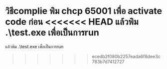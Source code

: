 วิธีcomplie
พิม chcp 65001 เพื่อ activate code ก่อน
<<<<<<< HEAD
แล้วพิม .\test.exe เพื่อเป็นการrun
=======
แล้วพิม .\test.exe เพื่อเป็นการrun
>>>>>>> ecedb2f080b2257eada6f8dee3c783b7d7412727

